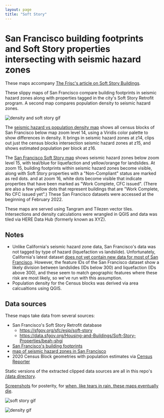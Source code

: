 ```yaml
---
layout: page
title: "Soft Story"
---
```


# San Francisco building footprints and Soft Story properties intersecting with seismic hazard zones

These maps accompany [The Frisc's article on Soft Story Buildings](https://thefrisc.com).

These slippy maps of San Francisco compare building footprints in seismic hazard zones along with properties tagged in the city's Soft Story Retrofit program. A second map compares population density to seismic hazard zones.

![density and soft story gif](screenshots/density_and_soft_story.gif)

The [seismic hazard vs population density map](https://burritojustice.github.io/frisc/soft_story/density) shows all census blocks of San Francisco below map zoom level 14, using a Viridis color palette to show differences in density. It brings in seismic hazard zones at z14, clips out just the census blocks intersection seismic hazard zones at z15, and shows estimated population per block at z16.

The [San Francisco Soft Story map](https://burritojustice.github.io/frisc/soft_story/footprints) shows seismic hazard zones below zoom level 15, with teal/blue for liquefaction and yellow/orange for landslides. At zoom 15, building footprints within seismic hazard zones become visible, along with Soft Story properties with a "Non-Compliant" status are marked as red dots. and at zoom 16, white dots become visible that indicate properties that have been marked as "Work Complete, CFC issued". (There are also a few yellow dots that represent buildings that are "Work Complete, No CFC issued yet".) These San Francisco datasets were accessed at the beginning of February 2022.

These maps are served using Tangram and Tilezen vector tiles. Intersections and density calculations were wrangled in QGIS and data was tiled via HERE Data Hub (formerly known as XYZ). 

## Notes

- Unlike California's seismic hazard zone data, San Francisco's data was not tagged by type of hazard (liquefaction vs landslide). Unfortunately, California's latest dataset [does not yet contain new data for most of San Francisco](https://maps.conservation.ca.gov/cgs/informationwarehouse/regulatorymaps/). However, the feature IDs of the San Francisco dataset show a likely division between landslides (IDs below 300) and liquefaction (IDs above 300), and these seem to match geographic features where these risk are most likely, so we've run with this assumption.
- Population density for the Census blocks was derived via area calcualtions using QGIS.


## Data sources

These maps take data from several sources:

- San Francisco's Soft Story Retrofit database
  - https://sfgov.org/sfc/esip/soft-story
  - https://data.sfgov.org/Housing-and-Buildings/Soft-Story-Properties/beah-shgi
- [San Francisco's building footprints](https://data.sfgov.org/Geographic-Locations-and-Boundaries/Building-Footprints/ynuv-fyni)
- [map of seismic hazard zones in San Francisco](https://data.sfgov.org/City-Infrastructure/San-Francisco-Seismic-Hazard-Zones/7ahv-68ap)
- 2020 Census Block geometries with population estimates via [Census Reporter](https://censusreporter.org/user_geo/3f6e12cd367089ec55787de253a4f0ec/)

Static versions of the extracted clipped data sources are all in this repo's [/data directory](https://github.com/burritojustice/frisc/tree/main/soft_story/data).

[Screenshots](https://github.com/burritojustice/frisc/tree/main/soft_story/screenshots) for posterity, for [when, like tears in rain, these maps eventually die](https://www.youtube.com/watch?v=QefqJ7YhbWQ).

![soft story gif](screenshots/soft_story_seismic_hazards.gif)

![density gif](screenshots/pop_density_census_blocks_seismic_hazards_smooth.gif)



